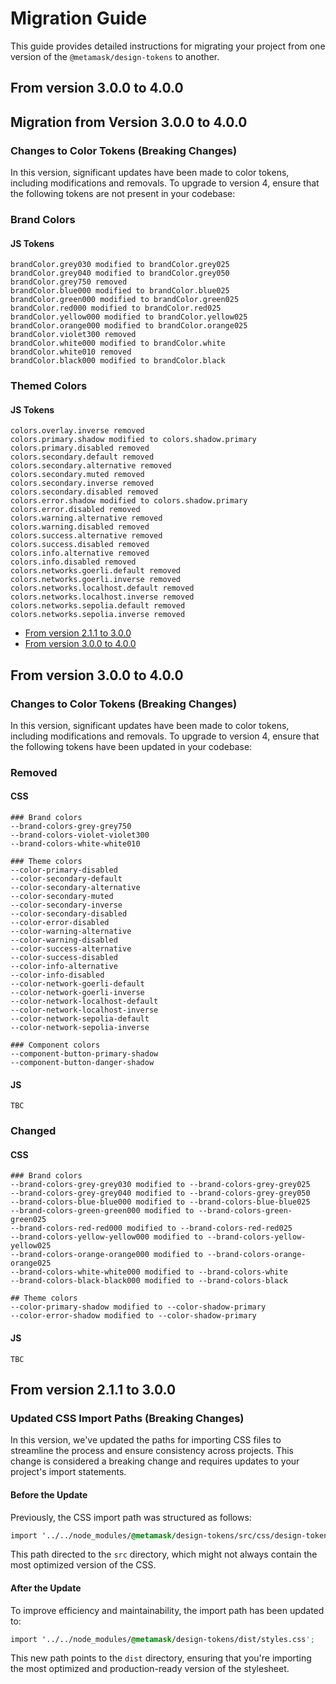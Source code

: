 # Migration Guide

This guide provides detailed instructions for migrating your project from one version of the `@metamask/design-tokens` to another.

## From version 3.0.0 to 4.0.0

## Migration from Version 3.0.0 to 4.0.0

### Changes to Color Tokens (Breaking Changes)

In this version, significant updates have been made to color tokens, including modifications and removals. To upgrade to version 4, ensure that the following tokens are not present in your codebase:

### Brand Colors

#### JS Tokens

```
brandColor.grey030 modified to brandColor.grey025
brandColor.grey040 modified to brandColor.grey050
brandColor.grey750 removed
brandColor.blue000 modified to brandColor.blue025
brandColor.green000 modified to brandColor.green025
brandColor.red000 modified to brandColor.red025
brandColor.yellow000 modified to brandColor.yellow025
brandColor.orange000 modified to brandColor.orange025
brandColor.violet300 removed
brandColor.white000 modified to brandColor.white
brandColor.white010 removed
brandColor.black000 modified to brandColor.black
```

### Themed Colors

#### JS Tokens

```
colors.overlay.inverse removed
colors.primary.shadow modified to colors.shadow.primary
colors.primary.disabled removed
colors.secondary.default removed
colors.secondary.alternative removed
colors.secondary.muted removed
colors.secondary.inverse removed
colors.secondary.disabled removed
colors.error.shadow modified to colors.shadow.primary
colors.error.disabled removed
colors.warning.alternative removed
colors.warning.disabled removed
colors.success.alternative removed
colors.success.disabled removed
colors.info.alternative removed
colors.info.disabled removed
colors.networks.goerli.default removed
colors.networks.goerli.inverse removed
colors.networks.localhost.default removed
colors.networks.localhost.inverse removed
colors.networks.sepolia.default removed
colors.networks.sepolia.inverse removed
```

- [From version 2.1.1 to 3.0.0](#from-version-211-to-300)
- [From version 3.0.0 to 4.0.0](#from-version-300-to-400)

## From version 3.0.0 to 4.0.0

### Changes to Color Tokens (Breaking Changes)

In this version, significant updates have been made to color tokens, including modifications and removals. To upgrade to version 4, ensure that the following tokens have been updated in your codebase:

### Removed

#### CSS

```
### Brand colors
--brand-colors-grey-grey750
--brand-colors-violet-violet300
--brand-colors-white-white010

### Theme colors
--color-primary-disabled
--color-secondary-default
--color-secondary-alternative
--color-secondary-muted
--color-secondary-inverse
--color-secondary-disabled
--color-error-disabled
--color-warning-alternative
--color-warning-disabled
--color-success-alternative
--color-success-disabled
--color-info-alternative
--color-info-disabled
--color-network-goerli-default
--color-network-goerli-inverse
--color-network-localhost-default
--color-network-localhost-inverse
--color-network-sepolia-default
--color-network-sepolia-inverse

### Component colors
--component-button-primary-shadow
--component-button-danger-shadow
```

#### JS

```
TBC
```

### Changed

#### CSS

```
### Brand colors
--brand-colors-grey-grey030 modified to --brand-colors-grey-grey025
--brand-colors-grey-grey040 modified to --brand-colors-grey-grey050
--brand-colors-blue-blue000 modified to --brand-colors-blue-blue025
--brand-colors-green-green000 modified to --brand-colors-green-green025
--brand-colors-red-red000 modified to --brand-colors-red-red025
--brand-colors-yellow-yellow000 modified to --brand-colors-yellow-yellow025
--brand-colors-orange-orange000 modified to --brand-colors-orange-orange025
--brand-colors-white-white000 modified to --brand-colors-white
--brand-colors-black-black000 modified to --brand-colors-black

## Theme colors
--color-primary-shadow modified to --color-shadow-primary
--color-error-shadow modified to --color-shadow-primary
```

#### JS

```
TBC
```

## From version 2.1.1 to 3.0.0

### Updated CSS Import Paths (Breaking Changes)

In this version, we've updated the paths for importing CSS files to streamline the process and ensure consistency across projects. This change is considered a breaking change and requires updates to your project's import statements.

#### Before the Update

Previously, the CSS import path was structured as follows:

```css
import '../../node_modules/@metamask/design-tokens/src/css/design-token.css';
```

This path directed to the `src` directory, which might not always contain the most optimized version of the CSS.

#### After the Update

To improve efficiency and maintainability, the import path has been updated to:

```css
import '../../node_modules/@metamask/design-tokens/dist/styles.css';
```

This new path points to the `dist` directory, ensuring that you're importing the most optimized and production-ready version of the stylesheet.
